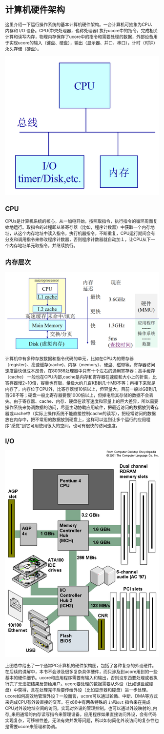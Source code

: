 # 计算机硬件架构

这里介绍一下运行操作系统的基本计算机硬件架构。一台计算机可抽象为CPU、内存和 I/O 设备。CPU\(中央处理器，也称处理器\) 执行ucore中的指令，完成相关计算和读写内存，物理内存保存了ucore中的指令和需要处理的数据，外部设备用于实现ucore的输入（键盘、硬盘），输出（显示器、并口、串口），计时（时钟）永久存储（硬盘）。

![计算机抽象图](figures/pc_arch.png)

## CPU

CPUs是计算机系统的核心，从一加电开始，按照取指令，执行指令的循环周而复始地运行。取指令的过程即从某寄存器（比如，程序计数器）中获取一个内存地址，从这个内存地址中读入指令，执行机器指令，不断重复，CPU运行期间会有分支和调用指令来修改程序计数器，否则程序计数器就自动加１，让CPU从下一个内存地址单元取指令，并继续执行。

## 内存层次

![内存层次图](figures/mem_arch.png)

计算机中有多种存放数据和指令代码的单元，比如在CPU内的寄存器（register）、高速缓存\(cache\)、内存（memory）、硬盘、磁带等。寄存器访问速度最快但成本昂贵，在80386处理器中只有十个左右的通用寄存器；高手缓存（cache）  一般也在CPU内部,cache是内存和寄存器在速度和大小上的折衷，比寄存器慢2~10倍，容量也有限，量级大约几百KB到几十MB不等；再接下来就是内存了，内存位于CPU外，比寄存器慢10倍以上，但容量大，目前一般以GB到几百GB不等；硬盘一般比寄存器要慢1000倍以上，但掉电后其存储的数据不会丢失。由于寄存器、cache、内存、硬盘在读写速度和容量上的巨大差异，所以需要操作系统来协调数据的访问，尽量主动协助应用软件，把最近访问的数据放到寄存器或cache中（实际上操作系统不能直接控制cache的读写），把经常访问的数据放在内存中，把不常用的数据放到硬盘上，这样可以达到让多个运行的应用程序“感觉”到它可用使用很大的空间，也可有很快的访问速度。

## I/O

![IO设备图](figures/io_arch.png)

上图总中给出了一个通常PC计算机的硬件架构图，包括了各种复杂的外设硬件。在后续的讲解中，本书不会涉及很多复杂具体硬件，而只涉及到ucore用到的一些基本的硬件细节。ucore和应用程序需要有输入和输出，否则没东西要处理或者执行完了无法把结果反馈给用户。ucore要处理的数据需要从外设（比如键盘或硬盘）中获得，且在处理完毕后要传给外设（比如显示器和硬盘）进一步处理。ucore如何高效地管理外设？一般而言，ucore可以通过轮循、中断、DMA等方式来完成CPU有外设直接的交互。在x86中有两条特殊的 `in`和`out` 指令来在完成CPU对外设地址空间的访问，实现对外设的管理控制，也可以通过外设映射的_内存_来用通常的内存读写指令来管理设备。应用程序如果直接访问外设，会有代码实现复杂，可移植性差，无法有效并发等问题，所以如何简化外设访问的复杂性也是需要ucore来管理和协调。

